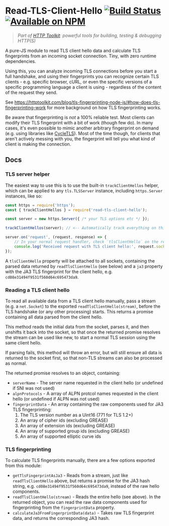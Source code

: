 # Read-TLS-Client-Hello [![Build Status](https://github.com/httptoolkit/read-tls-client-hello/workflows/CI/badge.svg)](https://github.com/httptoolkit/read-tls-client-hello/actions) [![Available on NPM](https://img.shields.io/npm/v/read-tls-client-hello.svg)](https://npmjs.com/package/read-tls-client-hello)

> _Part of [HTTP Toolkit](https://httptoolkit.tech): powerful tools for building, testing & debugging HTTP(S)_

A pure-JS module to read TLS client hello data and calculate TLS fingerprints from an incoming socket connection. Tiny, with zero runtime dependencies.

Using this, you can analyze incoming TLS connections before you start a full handshake, and using their fingerprints you can recognize certain TLS clients - e.g. specific browser, cURL, or even the specific versions of a specific programming language a client is using - regardless of the content of the request they send.

See https://httptoolkit.com/blog/tls-fingerprinting-node-js/#how-does-tls-fingerprinting-work for more background on how TLS fingerprinting works.

Be aware that fingerprinting is _not_ a 100% reliable test. Most clients can modify their TLS fingerprint with a bit of work (though few do). In many cases, it's even possible to mimic another arbitrary fingerprint on demand (e.g. using libraries like [CycleTLS](https://www.npmjs.com/package/cycletls)). Most of the time though, for clients that aren't actively messing with you, the fingerprint will tell you what kind of client is making the connection.

## Docs

### TLS server helper

The easiest way to use this is to use the built-in `trackClientHellos` helper, which can be applied to any `tls.TLSServer` instance, including `https.Server` instances, like so:

```javascript
const https = require('https');
const { trackClientHellos } = require('read-tls-client-hello');

const server = new https.Server({ /* your TLS options etc */ });

trackClientHellos(server); // <-- Automatically track everything on this server

server.on('request', (request, response) => {
    // In your normal request handler, check `tlsClientHello` on the request's socket:
    console.log('Received request with TLS client hello:', request.socket.tlsClientHello);
});
```

A `tlsClientHello` property will be attached to all sockets, containing the parsed data returned by `readTlsClientHello` (see below) and a `ja3` property with the JA3 TLS fingerprint for the client hello, e.g. `cd08e31494f9531f560d64c695473da9`.

### Reading a TLS client hello

To read all available data from a TLS client hello manually, pass a stream (e.g. a `net.Socket`) to the exported `readTlsClientHello(stream)`, before the TLS handshake (or any other processing) starts. This returns a promise containing all data parsed from the client hello.

This method reads the initial data from the socket, parses it, and then unshifts it back into the socket, so that once the returned promise resolves the stream can be used like new, to start a normal TLS session using the same client hello.

If parsing fails, this method will throw an error, but will still ensure all data is returned to the socket first, so that non-TLS streams can also be processed as normal.

The returned promise resolves to an object, containing:

* `serverName` - The server name requested in the client hello (or undefined if SNI was not used)
* `alpnProtocols` - A array of ALPN protcol names requested in the client hello (or undefined if ALPN was not used)
* `fingerprintData` - An array containing the raw components used for JA3 TLS fingerprinting:
    1. The TLS version number as a Uint16 (771 for TLS 1.2+)
    2. An array of cipher ids (excluding GREASE)
    3. An array of extension ids (excluding GREASE)
    4. An array of supported group ids (excluding GREASE)
    5. An array of supported elliptic curve ids

### TLS fingerprinting

To calculate TLS fingerprints manually, there are a few options exported from this module:

* `getTlsFingerprintAsJa3` - Reads from a stream, just like `readTlsClientHello` above, but returns a promise for the JA3 hash string, e.g. `cd08e31494f9531f560d64c695473da9`, instead of the raw hello components.
* `readTlsClientHello(stream)` - Reads the entire hello (see above). In the returned object, you can read the raw data components used for fingerprinting from the `fingerprintData` property.
* `calculateJa3FromFingerprintData(data)` - Takes raw TLS fingerprint data, and returns the corresponding JA3 hash.